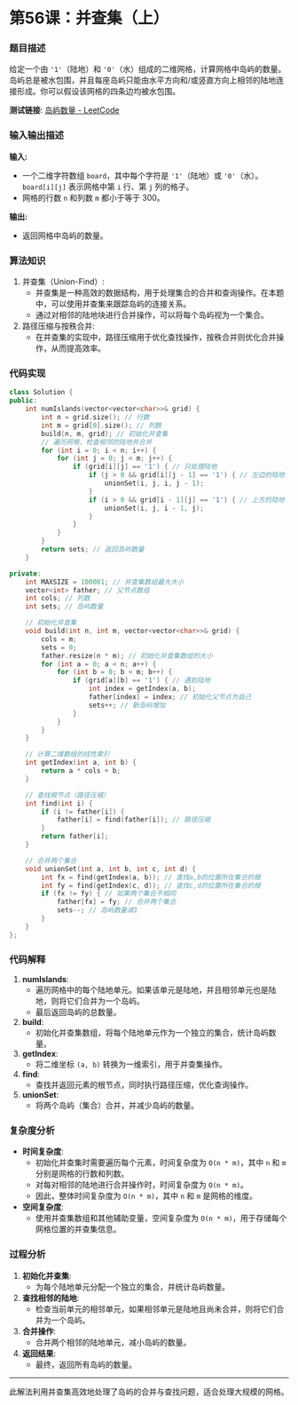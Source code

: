 # 第56课：并查集（上）

### 题目描述

给定一个由 `'1'`（陆地）和 `'0'`（水）组成的二维网格，计算网格中岛屿的数量。岛屿总是被水包围，并且每座岛屿只能由水平方向和/或竖直方向上相邻的陆地连接形成。你可以假设该网格的四条边均被水包围。

**测试链接**: [岛屿数量 - LeetCode](https://leetcode.cn/problems/number-of-islands/)

### 输入输出描述

**输入:**

- 一个二维字符数组 `board`，其中每个字符是 `'1'`（陆地）或 `'0'`（水）。`board[i][j]` 表示网格中第 `i` 行、第 `j` 列的格子。
- 网格的行数 `n` 和列数 `m` 都小于等于 300。

**输出:**

- 返回网格中岛屿的数量。

### 算法知识

1. 并查集（Union-Find）:
   - 并查集是一种高效的数据结构，用于处理集合的合并和查询操作。在本题中，可以使用并查集来跟踪岛屿的连接关系。
   - 通过对相邻的陆地块进行合并操作，可以将每个岛屿视为一个集合。
2. 路径压缩与按秩合并:
   - 在并查集的实现中，路径压缩用于优化查找操作，按秩合并则优化合并操作，从而提高效率。

### 代码实现

```cpp
class Solution {
public:
    int numIslands(vector<vector<char>>& grid) {
        int n = grid.size(); // 行数
        int m = grid[0].size(); // 列数
        build(n, m, grid); // 初始化并查集
        // 遍历网格，检查相邻的陆地并合并
        for (int i = 0; i < n; i++) {
            for (int j = 0; j < m; j++) {
                if (grid[i][j] == '1') { // 只处理陆地
                    if (j > 0 && grid[i][j - 1] == '1') { // 左边的陆地
                        unionSet(i, j, i, j - 1);
                    }
                    if (i > 0 && grid[i - 1][j] == '1') { // 上方的陆地
                        unionSet(i, j, i - 1, j);
                    }
                }
            }
        }
        return sets; // 返回岛屿数量
    }

private:
    int MAXSIZE = 100001; // 并查集数组最大大小
    vector<int> father; // 父节点数组
    int cols; // 列数
    int sets; // 岛屿数量

    // 初始化并查集
    void build(int n, int m, vector<vector<char>>& grid) {
        cols = m;
        sets = 0;
        father.resize(n * m); // 初始化并查集数组的大小
        for (int a = 0; a < n; a++) {
            for (int b = 0; b < m; b++) {
                if (grid[a][b] == '1') { // 遇到陆地
                    int index = getIndex(a, b);
                    father[index] = index; // 初始化父节点为自己
                    sets++; // 新岛屿增加
                }
            }
        }
    }

    // 计算二维数组的线性索引
    int getIndex(int a, int b) {
        return a * cols + b;
    }

    // 查找根节点（路径压缩）
    int find(int i) {
        if (i != father[i]) {
            father[i] = find(father[i]); // 路径压缩
        }
        return father[i];
    }

    // 合并两个集合
    void unionSet(int a, int b, int c, int d) {
        int fx = find(getIndex(a, b)); // 查找a,b的位置所在集合的根
        int fy = find(getIndex(c, d)); // 查找c,d的位置所在集合的根
        if (fx != fy) { // 如果两个集合不相同
            father[fx] = fy; // 合并两个集合
            sets--; // 岛屿数量减1
        }
    }
};
```

### 代码解释

1. **numIslands**:
   - 遍历网格中的每个陆地单元。如果该单元是陆地，并且相邻单元也是陆地，则将它们合并为一个岛屿。
   - 最后返回岛屿的总数量。
2. **build**:
   - 初始化并查集数组，将每个陆地单元作为一个独立的集合，统计岛屿数量。
3. **getIndex**:
   - 将二维坐标 `(a, b)` 转换为一维索引，用于并查集操作。
4. **find**:
   - 查找并返回元素的根节点，同时执行路径压缩，优化查询操作。
5. **unionSet**:
   - 将两个岛屿（集合）合并，并减少岛屿的数量。

### 复杂度分析

- **时间复杂度**:
  - 初始化并查集时需要遍历每个元素，时间复杂度为 `O(n * m)`，其中 `n` 和 `m` 分别是网格的行数和列数。
  - 对每对相邻的陆地进行合并操作时，时间复杂度为 `O(n * m)`。
  - 因此，整体时间复杂度为 `O(n * m)`，其中 `n` 和 `m` 是网格的维度。
- **空间复杂度**:
  - 使用并查集数组和其他辅助变量，空间复杂度为 `O(n * m)`，用于存储每个网格位置的并查集信息。

### 过程分析

1. **初始化并查集**:
   - 为每个陆地单元分配一个独立的集合，并统计岛屿数量。
2. **查找相邻的陆地**:
   - 检查当前单元的相邻单元，如果相邻单元是陆地且尚未合并，则将它们合并为一个岛屿。
3. **合并操作**:
   - 合并两个相邻的陆地单元，减小岛屿的数量。
4. **返回结果**:
   - 最终，返回所有岛屿的数量。

------

此解法利用并查集高效地处理了岛屿的合并与查找问题，适合处理大规模的网格。
